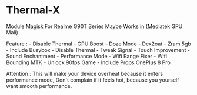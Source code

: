 # Thermal-X
Module Magisk For Realme G90T Series
Maybe Works in (Mediatek GPU Mali)

Feature :
    - Disable Thermal
    - GPU Boost
    - Doze Mode
    - Dex2oat
    - Zram 5gb
    - Include Busybox
    - Disable Thermal
    - Tweak Signal
    - Touch Improvement
    - Sound Enchantment
    - Performance Mode
    - Wifi Range Fixer
    - Wifi Bounding MTK
    - Unlock 90fps Game
    - Include Props OnePlus 8 Pro

Attention :
This will make your device overheat because it enters performance mode, Don't complain if it feels hot, because you yourself want smooth performance.
